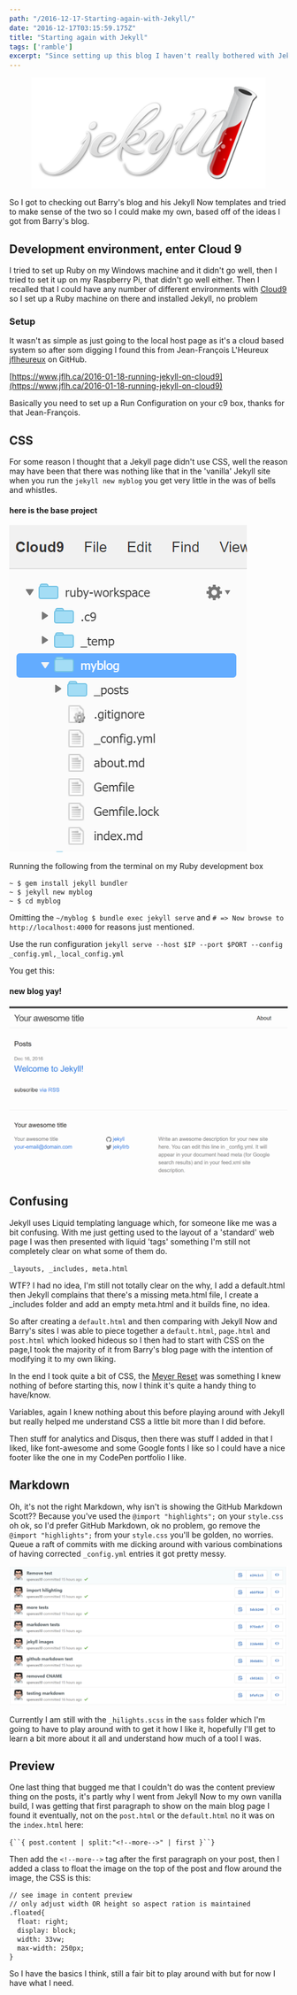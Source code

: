 ```yaml
---
path: "/2016-12-17-Starting-again-with-Jekyll/"
date: "2016-12-17T03:15:59.175Z"
title: "Starting again with Jekyll"
tags: ['ramble']
excerpt: "Since setting up this blog I haven't really bothered with Jekyll any more than just forking Barry Clarke's [repo](https://github.com/barryclark/jekyll-now) of Jekyll Now and adding these posts as and when the feeling takes me, I decided that I wanted my blog to look a bit more like Barry's [blog](http://www.barryclark.co/) with the fancy text flow around the images."
---
```


<figure class="floatRight">
	<img style="height: 200px;" src="./jekyll-logo.png" alt="git">
	<!--<figcaption></figcaption>-->
</figure>

So I got to checking out Barry's blog and his Jekyll Now templates and tried to
make sense of the two so I could make my own, based off of the ideas I got from
Barry's blog.

## Development environment, enter Cloud 9

I tried to set up Ruby on my Windows machine and it didn't go well, then I tried
to set it up on my Raspberry Pi, that didn't go well either. Then I recalled
that I could have any number of different environments with
[Cloud9](https://c9.io/?redirect=0) so I set up a Ruby machine on there and
installed Jekyll, no problem

### Setup

It wasn't as simple as just going to the local host page as it's a cloud based
system so after som digging I found this from Jean-François L'Heureux
[jflheureux](https://github.com/jflheureux) on GitHub.

[https://www.jflh.ca/2016-01-18-running-jekyll-on-cloud9](https://www.jflh.ca/2016-01-18-running-jekyll-on-cloud9)

Basically you need to set up a Run Configuration on your c9 box, thanks for that
Jean-François.

## CSS

For some reason I thought that a Jekyll page didn't use CSS, well the reason may
have been that there was nothing like that in the 'vanilla' Jekyll site when you
run the `jekyll new myblog` you get very little in the was of bells and
whistles.

#### here is the base project

![bas-project-layout](./base-jekyll-project.png)

Running the following from the terminal on my Ruby development box

```
~ $ gem install jekyll bundler
~ $ jekyll new myblog
~ $ cd myblog
```

Omitting the `~/myblog $ bundle exec jekyll serve` and
`# => Now browse to http://localhost:4000` for reasons just mentioned.

Use the run configuration
`jekyll serve --host $IP --port $PORT --config _config.yml,_local_config.yml`

You get this:

#### new blog yay!

![base-jekyll-site](./base-jekyll-site.png)

## Confusing

Jekyll uses Liquid templating language which, for someone like me was a bit
confusing. With me just getting used to the layout of a 'standard' web page I
was then presented with liquid 'tags' something I'm still not completely clear
on what some of them do.

`_layouts, _includes, meta.html`

WTF? I had no idea, I'm still not totally clear on the why, I add a default.html
then Jekyll complains that there's a missing meta.html file, I create a
\_includes folder and add an empty meta.html and it builds fine, no idea.

So after creating a `default.html` and then comparing with Jekyll Now and
Barry's sites I was able to piece together a `default.html`, `page.html` and
`post.html` which looked hideous so I then had to start with CSS on the page,I
took the majority of it from Barry's blog page with the intention of modifying
it to my own liking.

In the end I took quite a bit of CSS, the
[Meyer Reset](http://meyerweb.com/eric/tools/css/reset/) was something I knew
nothing of before starting this, now I think it's quite a handy thing to
have/know.

Variables, again I knew nothing about this before playing around with Jekyll but
really helped me understand CSS a little bit more than I did before.

Then stuff for analytics and Disqus, then there was stuff I added in that I
liked, like font-awesome and some Google fonts I like so I could have a nice
footer like the one in my CodePen portfolio I like.

## Markdown

Oh, it's not the right Markdown, why isn't is showing the GitHub Markdown
Scott?? Because you've used the `@import "highlights";` on your `style.css` oh
ok, so I'd prefer GitHub Markdown, ok no problem, go remove the
`@import "highlights";` from your `style.css` you'll be golden, no worries.
Queue a raft of commits with me dicking around with various combinations of
having corrected `_config.yml` entries it got pretty messy.

![dem-commits](./dem-commits.png)

Currently I am still with the `_hilights.scss` in the `sass` folder which I'm
going to have to play around with to get it how I like it, hopefully I'll get to
learn a bit more about it all and understand how much of a tool I was.

## Preview

One last thing that bugged me that I couldn't do was the content preview thing
on the posts, it's partly why I went from Jekyll Now to my own vanilla build, I
was getting that first paragraph to show on the main blog page I found it
eventually, not on the `post.html` or the `default.html` no it was on the
`index.html` here:

` {``{ post.content | split:"<!--more-->" | first }``} `

Then add the `<!--more-->` tag after the first paragraph on your post, then I
added a class to float the image on the top of the post and flow around the
image, the CSS is this:

```
// see image in content preview
// only adjust width OR height so aspect ration is maintained
.floated{
  float: right;
  display: block;
  width: 33vw;
  max-width: 250px;
}
```

So I have the basics I think, still a fair bit to play around with but for now I
have what I need.
